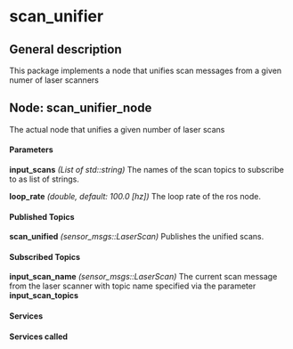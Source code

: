 scan\_unifier
====================

General description
---------------------
This package implements a node that unifies scan messages from a given numer of laser scanners

Node: scan\_unifier\_node
---------------------

The actual node that unifies a given number of laser scans
#### Parameters
**input\_scans** *(List of std::string)*
 The names of the scan topics to subscribe to as list of strings.

**loop\_rate** *(double, default: 100.0 [hz])*
 The loop rate of the ros node.

#### Published Topics
**scan\_unified** *(sensor_msgs::LaserScan)*
 Publishes the unified scans.

#### Subscribed Topics
**input\_scan\_name** *(sensor_msgs::LaserScan)*
 The current scan message from the laser scanner with topic name specified via the parameter **input\_scan\_topics**


#### Services


#### Services called
